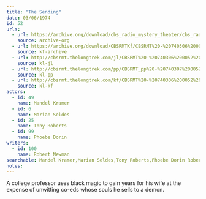 ```yaml
---
title: "The Sending"
date: 03/06/1974
id: 52
urls: 
  - url: https://archive.org/download/cbs_radio_mystery_theater/cbs_radio_mystery_theater-0051-0100.zip/cbs_radio_mystery_theater-0051-0100%2Fcbsrmt_0052_the_sending.mp3
    source: archive-org
  - url: https://archive.org/download/CBSRMTKf/CBSRMT%20-%20740306%200052%20The%20Sending_kf.mp3
    source: kf-archive
  - url: http://cbsrmt.thelongtrek.com/jl/CBSRMT%20-%20740306%200052%20The%20Sending_jl.mp3
    source: kl-jl
  - url: http://cbsrmt.thelongtrek.com/pp/CBSRMT_pp%20-%20740307%200052%20The%20Sending.mp3
    source: kl-pp
  - url: http://cbsrmt.thelongtrek.com/kf/CBSRMT%20-%20740306%200052%20The%20Sending_kf.mp3
    source: kl-kf
actors:  
  - id: 49
    name: Mandel Kramer  
  - id: 6
    name: Marian Seldes  
  - id: 25
    name: Tony Roberts  
  - id: 99
    name: Phoebe Dorin
writers:  
  - id: 100
    name: Robert Newman
searchable: Mandel Kramer,Marian Seldes,Tony Roberts,Phoebe Dorin Robert Newman
notes:  
---
```

A college professor uses black magic to gain years for his wife at the expense of unwitting co-eds whose souls he sells to a demon.